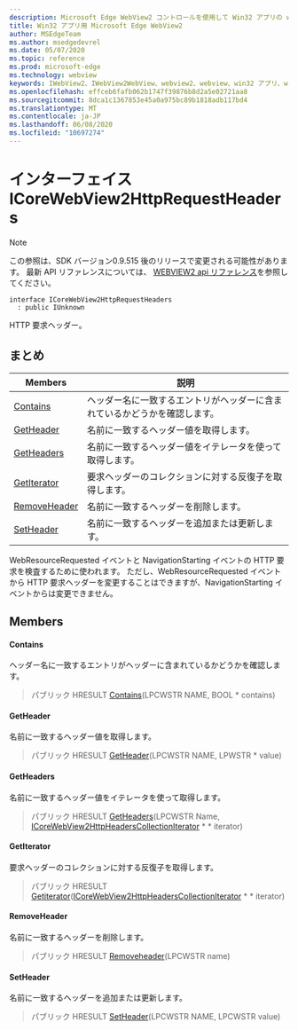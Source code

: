 ```yaml
---
description: Microsoft Edge WebView2 コントロールを使用して Win32 アプリの web コンテンツをホストする
title: Win32 アプリ用 Microsoft Edge WebView2
author: MSEdgeTeam
ms.author: msedgedevrel
ms.date: 05/07/2020
ms.topic: reference
ms.prod: microsoft-edge
ms.technology: webview
keywords: IWebView2、IWebView2WebView、webview2、webview、win32 アプリ、win32、edge、ICoreWebView2、ICoreWebView2Controller、browser control、edge html
ms.openlocfilehash: effceb6fafb062b1747f39876b8d2a5e02721aa8
ms.sourcegitcommit: 8dca1c1367853e45a0a975bc89b1818adb117bd4
ms.translationtype: MT
ms.contentlocale: ja-JP
ms.lasthandoff: 06/08/2020
ms.locfileid: "10697274"
---
```

# インターフェイス ICoreWebView2HttpRequestHeaders 

> [!NOTE]
> この参照は、SDK バージョン0.9.515 後のリリースで変更される可能性があります。 最新 API リファレンスについては、 [WEBVIEW2 api リファレンス](../../../webview2-api-reference.md)を参照してください。

```
interface ICoreWebView2HttpRequestHeaders
  : public IUnknown
```

HTTP 要求ヘッダー。

## まとめ

 Members                        | 説明
--------------------------------|---------------------------------------------
[Contains](#contains) | ヘッダー名に一致するエントリがヘッダーに含まれているかどうかを確認します。
[GetHeader](#getheader) | 名前に一致するヘッダー値を取得します。
[GetHeaders](#getheaders) | 名前に一致するヘッダー値をイテレータを使って取得します。
[GetIterator](#getiterator) | 要求ヘッダーのコレクションに対する反復子を取得します。
[RemoveHeader](#removeheader) | 名前に一致するヘッダーを削除します。
[SetHeader](#setheader) | 名前に一致するヘッダーを追加または更新します。

WebResourceRequested イベントと NavigationStarting イベントの HTTP 要求を検査するために使われます。 ただし、WebResourceRequested イベントから HTTP 要求ヘッダーを変更することはできますが、NavigationStarting イベントからは変更できません。

## Members

#### Contains 

ヘッダー名に一致するエントリがヘッダーに含まれているかどうかを確認します。

> パブリック HRESULT [Contains](#contains)(LPCWSTR NAME, BOOL * contains)

#### GetHeader 

名前に一致するヘッダー値を取得します。

> パブリック HRESULT [GetHeader](#getheader)(LPCWSTR NAME, LPWSTR * value)

#### GetHeaders 

名前に一致するヘッダー値をイテレータを使って取得します。

> パブリック HRESULT [GetHeaders](#getheaders)(LPCWSTR Name, [ICoreWebView2HttpHeadersCollectionIterator](icorewebview2httpheaderscollectioniterator.md) * * iterator)

#### GetIterator 

要求ヘッダーのコレクションに対する反復子を取得します。

> パブリック HRESULT [Getiterator](#getiterator)([ICoreWebView2HttpHeadersCollectionIterator](icorewebview2httpheaderscollectioniterator.md) * * iterator)

#### RemoveHeader 

名前に一致するヘッダーを削除します。

> パブリック HRESULT [Removeheader](#removeheader)(LPCWSTR name)

#### SetHeader 

名前に一致するヘッダーを追加または更新します。

> パブリック HRESULT [SetHeader](#setheader)(LPCWSTR NAME, LPCWSTR value)

